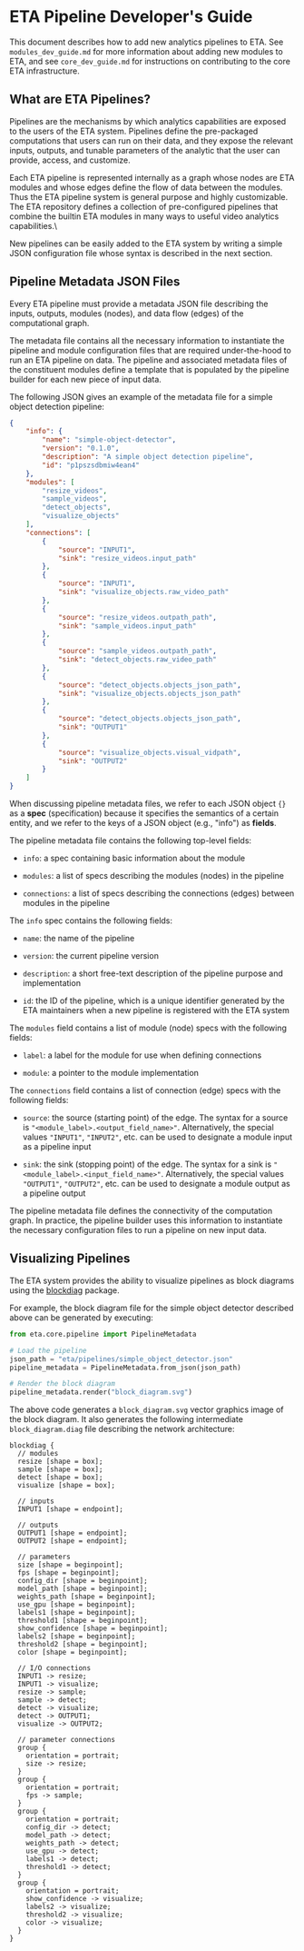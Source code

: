 # ETA Pipeline Developer's Guide

This document describes how to add new analytics pipelines to ETA. See
`modules_dev_guide.md` for more information about adding new modules to ETA,
and see `core_dev_guide.md` for instructions on contributing to the core ETA
infrastructure.


## What are ETA Pipelines?

Pipelines are the mechanisms by which analytics capabilities are exposed to the
users of the ETA system. Pipelines define the pre-packaged computations that
users can run on their data, and they expose the relevant inputs, outputs, and
tunable parameters of the analytic that the user can provide, access, and
customize.

Each ETA pipeline is represented internally as a graph whose nodes are ETA
modules and whose edges define the flow of data between the modules. Thus the
ETA pipeline system is general purpose and highly customizable. The ETA
repository defines a collection of pre-configured pipelines that combine the
builtin ETA modules in many ways to useful video analytics capabilities.\

New pipelines can be easily added to the ETA system by writing a simple JSON
configuration file whose syntax is described in the next section.


## Pipeline Metadata JSON Files

Every ETA pipeline must provide a metadata JSON file describing the inputs,
outputs, modules (nodes), and data flow (edges) of the computational graph.

The metadata file contains all the necessary information to instantiate the
pipeline and module configuration files that are required under-the-hood to run
an ETA pipeline on data. The pipeline and associated metadata files of the
constituent modules define a template that is populated by the pipeline builder
for each new piece of input data.

The following JSON gives an example of the metadata file for a simple object
detection pipeline:

```json
{
    "info": {
        "name": "simple-object-detector",
        "version": "0.1.0",
        "description": "A simple object detection pipeline",
        "id": "p1pszsdbmiw4ean4"
    },
    "modules": [
        "resize_videos",
        "sample_videos",
        "detect_objects",
        "visualize_objects"
    ],
    "connections": [
        {
            "source": "INPUT1",
            "sink": "resize_videos.input_path"
        },
        {
            "source": "INPUT1",
            "sink": "visualize_objects.raw_video_path"
        },
        {
            "source": "resize_videos.outpath_path",
            "sink": "sample_videos.input_path"
        },
        {
            "source": "sample_videos.outpath_path",
            "sink": "detect_objects.raw_video_path"
        },
        {
            "source": "detect_objects.objects_json_path",
            "sink": "visualize_objects.objects_json_path"
        },
        {
            "source": "detect_objects.objects_json_path",
            "sink": "OUTPUT1"
        },
        {
            "source": "visualize_objects.visual_vidpath",
            "sink": "OUTPUT2"
        }
    ]
}
```

When discussing pipeline metadata files, we refer to each JSON object `{}` as a
**spec** (specification) because it specifies the semantics of a certain
entity, and we refer to the keys of a JSON object (e.g., "info") as **fields**.

The pipeline metadata file contains the following top-level fields:

- `info`: a spec containing basic information about the module

- `modules`: a list of specs describing the modules (nodes) in the pipeline

- `connections`: a list of specs describing the connections (edges) between
    modules in the pipeline

The `info` spec contains the following fields:

- `name`: the name of the pipeline

- `version`: the current pipeline version

- `description`: a short free-text description of the pipeline purpose and
    implementation

- `id`: the ID of the pipeline, which is a unique identifier generated by the
    ETA maintainers when a new pipeline is registered with the ETA system

The `modules` field contains a list of module (node) specs with the following
fields:

- `label`: a label for the module for use when defining connections

- `module`: a pointer to the module implementation

The `connections` field contains a list of connection (edge) specs with the
following fields:

- `source`: the source (starting point) of the edge. The syntax for a source is
    `"<module_label>.<output_field_name>"`. Alternatively, the special values
    `"INPUT1"`, `"INPUT2"`, etc. can be used to designate a module input as a
    pipeline input

- `sink`: the sink (stopping point) of the edge. The syntax for a sink is
    `"<module_label>.<input_field_name>"`. Alternatively, the special values
    `"OUTPUT1"`, `"OUTPUT2"`, etc. can be used to designate a module output as
    a pipeline output

The pipeline metadata file defines the connectivity of the computation graph.
In practice, the pipeline builder uses this information to instantiate the
necessary configuration files to run a pipeline on new input data.


## Visualizing Pipelines

The ETA system provides the ability to visualize pipelines as block diagrams
using the [blockdiag](https://pypi.python.org/pypi/blockdiag) package.

For example, the block diagram file for the simple object detector described
above can be generated by executing:

```python
from eta.core.pipeline import PipelineMetadata

# Load the pipeline
json_path = "eta/pipelines/simple_object_detector.json"
pipeline_metadata = PipelineMetadata.from_json(json_path)

# Render the block diagram
pipeline_metadata.render("block_diagram.svg")
```

The above code generates a `block_diagram.svg` vector graphics image of the
block diagram. It also generates the following intermediate
`block_diagram.diag` file describing the network architecture:

```
blockdiag {
  // modules
  resize [shape = box];
  sample [shape = box];
  detect [shape = box];
  visualize [shape = box];

  // inputs
  INPUT1 [shape = endpoint];

  // outputs
  OUTPUT1 [shape = endpoint];
  OUTPUT2 [shape = endpoint];

  // parameters
  size [shape = beginpoint];
  fps [shape = beginpoint];
  config_dir [shape = beginpoint];
  model_path [shape = beginpoint];
  weights_path [shape = beginpoint];
  use_gpu [shape = beginpoint];
  labels1 [shape = beginpoint];
  threshold1 [shape = beginpoint];
  show_confidence [shape = beginpoint];
  labels2 [shape = beginpoint];
  threshold2 [shape = beginpoint];
  color [shape = beginpoint];

  // I/O connections
  INPUT1 -> resize;
  INPUT1 -> visualize;
  resize -> sample;
  sample -> detect;
  detect -> visualize;
  detect -> OUTPUT1;
  visualize -> OUTPUT2;

  // parameter connections
  group {
    orientation = portrait;
    size -> resize;
  }
  group {
    orientation = portrait;
    fps -> sample;
  }
  group {
    orientation = portrait;
    config_dir -> detect;
    model_path -> detect;
    weights_path -> detect;
    use_gpu -> detect;
    labels1 -> detect;
    threshold1 -> detect;
  }
  group {
    orientation = portrait;
    show_confidence -> visualize;
    labels2 -> visualize;
    threshold2 -> visualize;
    color -> visualize;
  }
}
```
